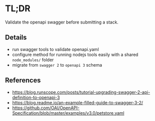 # TL;DR

Validate the openapi swagger before submitting a stack.

## Details

* run swagger tools to validate openapi.yaml
* configure method for running nodejs tools easily with a shared `node_modules/` folder
* migrate from `swagger 2` to `openapi 3` schema

## References

* https://blog.runscope.com/posts/tutorial-upgrading-swagger-2-api-definition-to-openapi-3
* https://blog.readme.io/an-example-filled-guide-to-swagger-3-2/
* https://github.com/OAI/OpenAPI-Specification/blob/master/examples/v3.0/petstore.yaml

